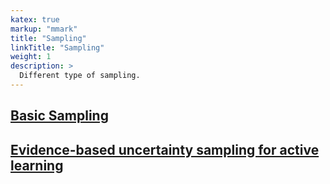 ```yaml
---
katex: true
markup: "mmark"
title: "Sampling"
linkTitle: "Sampling"
weight: 1
description: >
  Different type of sampling.
---
```

## [Basic Sampling](https://towardsdatascience.com/the-5-sampling-algorithms-every-data-scientist-need-to-know-43c7bc11d17c)

## [Evidence-based uncertainty sampling for active learning](file:///C:/Users/samadi/Downloads/Sharma-Bilgic2017_Article_Evidence-basedUncertaintySampl.pdf)
